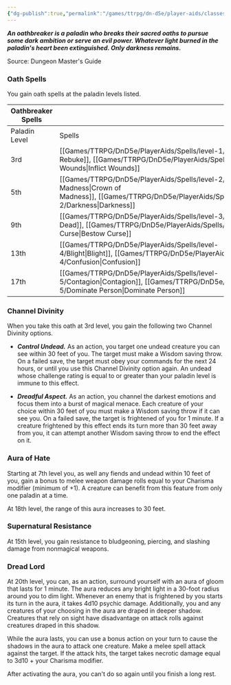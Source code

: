 ```yaml
---
{"dg-publish":true,"permalink":"/games/ttrpg/dn-d5e/player-aids/classes/class-specialisations/paladin-oath-of-oathbreaker/","tags":["TTRPG/DND/5e"],"noteIcon":""}
---
```



**_An oathbreaker is a paladin who breaks their sacred oaths to pursue some dark ambition or serve an evil power. Whatever light burned in the paladin's heart been extinguished. Only darkness remains._**

Source: Dungeon Master's Guide

### Oath Spells

You gain oath spells at the paladin levels listed.

|Oathbreaker Spells|   |
|---|---|
|Paladin Level|Spells|
|3rd|[[Games/TTRPG/DnD5e/PlayerAids/Spells/level-1/Hellish Rebuke\|Hellish Rebuke]], [[Games/TTRPG/DnD5e/PlayerAids/Spells/level-1/Inflict Wounds\|Inflict Wounds]]|
|5th|[[Games/TTRPG/DnD5e/PlayerAids/Spells/level-2/Crown of Madness\|Crown of Madness]], [[Games/TTRPG/DnD5e/PlayerAids/Spells/level-2/Darkness\|Darkness]]|
|9th|[[Games/TTRPG/DnD5e/PlayerAids/Spells/level-3/Animate Dead\|Animate Dead]], [[Games/TTRPG/DnD5e/PlayerAids/Spells/level-3/Bestow Curse\|Bestow Curse]]|
|13th|[[Games/TTRPG/DnD5e/PlayerAids/Spells/level-4/Blight\|Blight]], [[Games/TTRPG/DnD5e/PlayerAids/Spells/level-4/Confusion\|Confusion]]|
|17th|[[Games/TTRPG/DnD5e/PlayerAids/Spells/level-5/Contagion\|Contagion]], [[Games/TTRPG/DnD5e/PlayerAids/Spells/level-5/Dominate Person\|Dominate Person]]|

### Channel Divinity

When you take this oath at 3rd level, you gain the following two Channel Divinity options.

- **_Control Undead._** As an action, you target one undead creature you can see within 30 feet of you. The target must make a Wisdom saving throw. On a failed save, the target must obey your commands for the next 24 hours, or until you use this Channel Divinity option again. An undead whose challenge rating is equal to or greater than your paladin level is immune to this effect.

- **_Dreadful Aspect._** As an action, you channel the darkest emotions and focus them into a burst of magical menace. Each creature of your choice within 30 feet of you must make a Wisdom saving throw if it can see you. On a failed save, the target is frightened of you for 1 minute. If a creature frightened by this effect ends its turn more than 30 feet away from you, it can attempt another Wisdom saving throw to end the effect on it.

### Aura of Hate

Starting at 7th level you, as well any fiends and undead within 10 feet of you, gain a bonus to melee weapon damage rolls equal to your Charisma modifier (minimum of +1). A creature can benefit from this feature from only one paladin at a time.

At 18th level, the range of this aura increases to 30 feet.

### Supernatural Resistance

At 15th level, you gain resistance to bludgeoning, piercing, and slashing damage from nonmagical weapons.

### Dread Lord

At 20th level, you can, as an action, surround yourself with an aura of gloom that lasts for 1 minute. The aura reduces any bright light in a 30-foot radius around you to dim light. Whenever an enemy that is frightened by you starts its turn in the aura, it takes 4d10 psychic damage. Additionally, you and any creatures of your choosing in the aura are draped in deeper shadow. Creatures that rely on sight have disadvantage on attack rolls against creatures draped in this shadow.

While the aura lasts, you can use a bonus action on your turn to cause the shadows in the aura to attack one creature. Make a melee spell attack against the target. If the attack hits, the target takes necrotic damage equal to 3d10 + your Charisma modifier.

After activating the aura, you can't do so again until you finish a long rest.
